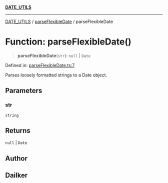 [**DATE_UTILS**](../../README.md)

***

[DATE_UTILS](../../README.md) / [parseFlexibleDate](../README.md) / parseFlexibleDate

# Function: parseFlexibleDate()

> **parseFlexibleDate**(`str`): `null` \| `Date`

Defined in: [parseFlexibleDate.ts:7](https://github.com/dailker/everyutil/blob/d12555c550c1d59295f536d15822ff0e97aceecb/src/date/parseFlexibleDate.ts#L7)

Parses loosely formatted strings to a Date object.

## Parameters

### str

`string`

## Returns

`null` \| `Date`

## Author

## Dailker
